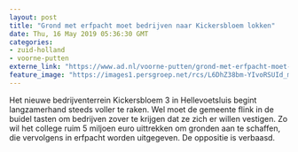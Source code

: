 ```yaml
---
layout: post
title: "Grond met erfpacht moet bedrijven naar Kickersbloem lokken"
date: Thu, 16 May 2019 05:36:30 GMT
categories: 
- zuid-holland 
- voorne-putten 
externe_link: "https://www.ad.nl/voorne-putten/grond-met-erfpacht-moet-bedrijven-naar-kickersbloem-lokken~ac5a39d7/"
feature_image: "https://images1.persgroep.net/rcs/L6DhZ38bm-YIvoRSUId_mudGRoA/diocontent/115130923/_fitwidth/400/?appId=21791a8992982cd8da851550a453bd7f&quality=0.7"
---
```


Het nieuwe bedrijventerrein Kickersbloem 3 in Hellevoetsluis begint langzamerhand steeds voller te raken. Wel moet de gemeente flink in de buidel tasten om bedrijven zover te krijgen dat ze zich er willen vestigen. Zo wil het college ruim 5 miljoen euro uittrekken om gronden aan te schaffen, die vervolgens in erfpacht worden uitgegeven. De oppositie is verbaasd.
